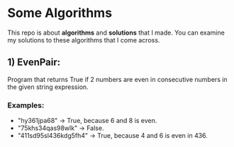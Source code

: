# **Some Algorithms**
This repo is about **algorithms** and **solutions** that I made. You can examine my solutions to these algorithms that I come across.

## 1) **EvenPair:** 
Program that returns True if 2 numbers are even in consecutive numbers in the given string expression.
### **Examples**: 
- "hy361jpa68" -> True, because 6 and 8 is even.
- "75khs34qas98wlk" -> False.
- "411sd95sl436kdg5fh4" -> True,  because 4 and 6 is even in 436.

